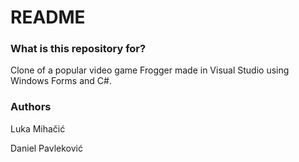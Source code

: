 # README #

### What is this repository for? ###

Clone of a popular video game Frogger made in Visual Studio using Windows Forms and C#.

### Authors ###

Luka Mihačić

Daniel Pavleković